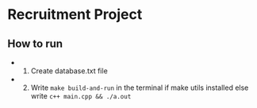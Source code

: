 # Recruitment Project

## How to run
- 1. Create database.txt file
- 2. Write ```make build-and-run``` in the terminal if make utils installed else write ```c++ main.cpp && ./a.out```
